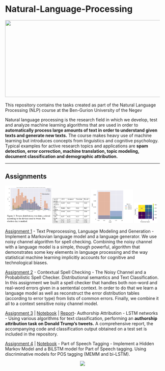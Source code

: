 # Natural-Language-Processing

<p align="center">
<img src="https://www.cxtoday.com/wp-content/uploads/2021/06/Natural-Language-Processing-1.png"  width="580" height="250">
</p>

This repository contains the tasks created as part of the Natural Language Processing (NLP) course at the Ben-Gurion University of the Negev

Natural language processing is the research field in which we develop, test and analyze machine learning algorithms that are used in order to **automatically process large amounts of text in order to understand given texts and generate new texts.** The course makes heavy use of machine learning but introduces concepts from linguistics and cognitive psychology. Typical examples for active research topics and applications are **spam detection, error correction, machine translation, topic modeling, document classification and demographic attribution.**

---
## Assignments
<p float="left">
  <img src="Media/ass3_1.png" width=30% />
  <img src="Media/ass3_9.png" width=24% />
  <img src="Media/ass3_3.png" width=27% /> 
  <img src="Media/ass3_2.png" width=15% />
</p>

[Assignment 1](Assignments\Assignment1\ex1.py) - Text Preprocessing, Language Modeling and Generation - Implement a Markovian language model and a language generator. We use noisy channel algorithm for spell checking. Combining the noisy channel with a language model is a simple, though powerful, algorithm that demonstrates some key elements in language processing and the way statistical machine learning implicitly accounts for cognitive and technological biases. 

[Assignment 2](Assignments\Assignment2\ex2.py) - Contextual Spell Checking - The Noisy Channel and a Probabilistic Spell Checker. Distributional semantics and Text Classification.  In this assignment we built a spell checker that handles both non-word and real-word errors given in a sentential context. In order to do that we learn a language model as well as reconstruct the error distribution tables (according to error type) from lists of common errors. Finally, we combine it all to a context sensitive noisy channel model.

[Assignment 3](Assignments\Assignment3\ex3.py) | [Notebook](Assignments\Assignment3\NLP_ass3.ipynb) | [Report](Assignments\Assignment3\report.pdf)- Authorship Attribution - LSTM networks - Using various algorithms for text classification, performing an **authorship attribution task on Donald Trump’s tweets.** A comprehensive report, the accompanying code and classification output obtained on a test set is included in the repository. 

[Assignment 4](Assignments\Assignment4\tagger.py) | [Notebook](Assignments\Assignment4\NLP_ass4.ipynb) - Part of Speech Tagging - Implement a Hidden Markov Model and a BiLSTM model for Part of Speech tagging. Using discriminative models for POS tagging (MEMM and bi-LSTM). 


<p align="center">
<img src="https://in.bgu.ac.il/marketing/DocLib/Pages/graphics/heb-en-arabic-logo-small.png">
</p>
